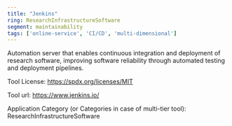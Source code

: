 ```yaml
---
title: "Jenkins"
ring: ResearchInfrastructureSoftware
segment: maintainability
tags: ['online-service', 'CI/CD', 'multi-dimensional']
---
```

Automation server that enables continuous integration and deployment of research software, improving software reliability through automated testing and deployment pipelines.

Tool License: https://spdx.org/licenses/MIT

Tool url: https://www.jenkins.io/

Application Category (or Categories in case of multi-tier tool): ResearchInfrastructureSoftware
